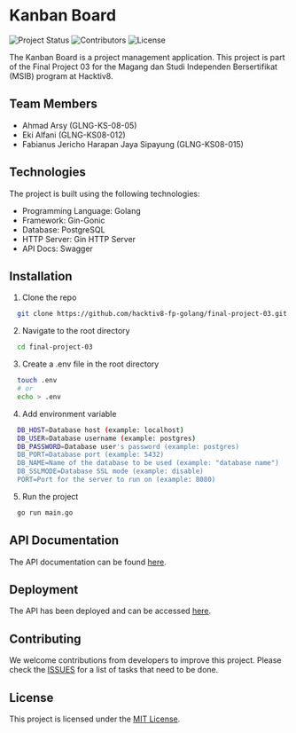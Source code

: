 # Kanban Board
![Project Status](https://img.shields.io/badge/status-in%20progress-yellow)
![Contributors](https://img.shields.io/badge/contributors-3-blue)
![License](https://img.shields.io/badge/license-MIT-green)

The Kanban Board is a project management application. This project is part of the Final Project 03 for the Magang dan Studi Independen Bersertifikat (MSIB) program at Hacktiv8.

## Team Members

- Ahmad Arsy (GLNG-KS-08-05)
- Eki Alfani (GLNG-KS08-012)
- Fabianus Jericho Harapan Jaya Sipayung (GLNG-KS08-015)

## Technologies

The project is built using the following technologies:

- Programming Language: Golang
- Framework: Gin-Gonic
- Database: PostgreSQL
- HTTP Server: Gin HTTP Server
- API Docs: Swagger

## Installation
1. Clone the repo
```sh
  git clone https://github.com/hacktiv8-fp-golang/final-project-03.git
```
2. Navigate to the root directory
```sh
  cd final-project-03
```
3. Create a .env file in the root directory
```sh
  touch .env
  # or
  echo > .env
```
4. Add environment variable
```sh
  DB_HOST=Database host (example: localhost)
  DB_USER=Database username (example: postgres)
  DB_PASSWORD=Database user's password (example: postgres)
  DB_PORT=Database port (example: 5432)
  DB_NAME=Name of the database to be used (example: "database name")
  DB_SSLMODE=Database SSL mode (example: disable)
  PORT=Port for the server to run on (example: 8080)
```
5. Run the project
```sh
  go run main.go
```
## API Documentation

The API documentation can be found [here](https://final-project-03-production.up.railway.app/swagger/index.html).

## Deployment
The API has been deployed and can be accessed [here](https://final-project-03-production.up.railway.app/).

## Contributing

We welcome contributions from developers to improve this project. Please check the [ISSUES](https://github.com/hacktiv8-fp-golang/final-project-03/issues) for a list of tasks that need to be done.

## License

This project is licensed under the [MIT License](LICENSE).
